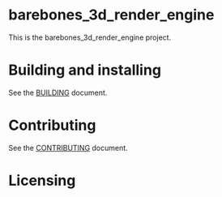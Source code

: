 # barebones_3d_render_engine

This is the barebones_3d_render_engine project.

# Building and installing

See the [BUILDING](BUILDING.md) document.

# Contributing

See the [CONTRIBUTING](CONTRIBUTING.md) document.

# Licensing

<!--
Please go to https://choosealicense.com/licenses/ and choose a license that
fits your needs. The recommended license for a project of this type is the
GNU AGPLv3.
-->
